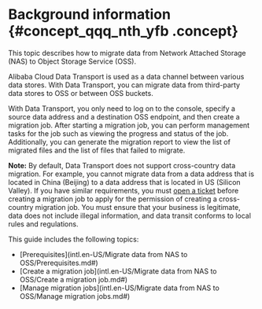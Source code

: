 # Background information {#concept_qqq_nth_yfb .concept}

This topic describes how to migrate data from Network Attached Storage \(NAS\) to Object Storage Service \(OSS\).

Alibaba Cloud Data Transport is used as a data channel between various data stores. With Data Transport, you can migrate data from third-party data stores to OSS or between OSS buckets.

With Data Transport, you only need to log on to the console, specify a source data address and a destination OSS endpoint, and then create a migration job. After starting a migration job, you can perform management tasks for the job such as viewing the progress and status of the job. Additionally, you can generate the migration report to view the list of migrated files and the list of files that failed to migrate.

**Note:** By default, Data Transport does not support cross-country data migration. For example, you cannot migrate data from a data address that is located in China \(Beijing\) to a data address that is located in US \(Silicon Valley\). If you have similar requirements, you must [open a ticket](https://selfservice.console.aliyun.com/) before creating a migration job to apply for the permission of creating a cross-country migration job. You must ensure that your business is legitimate, data does not include illegal information, and data transit conforms to local rules and regulations.

This guide includes the following topics:

-   [Prerequisites](intl.en-US/Migrate data from NAS to OSS/Prerequisites.md#)
-   [Create a migration job](intl.en-US/Migrate data from NAS to OSS/Create a migration job.md#)
-   [Manage migration jobs](intl.en-US/Migrate data from NAS to OSS/Manage migration jobs.md#)

